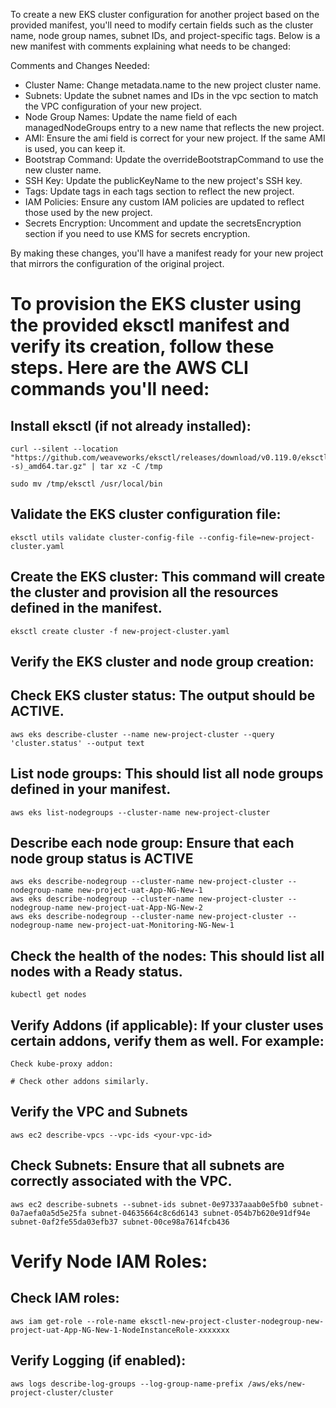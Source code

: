 To create a new EKS cluster configuration for another project based on the provided manifest, you'll need to modify certain fields such as the cluster name, node group names, subnet IDs, and project-specific tags. Below is a new manifest with comments explaining what needs to be changed:

Comments and Changes Needed:
- Cluster Name: Change metadata.name to the new project cluster name.
- Subnets: Update the subnet names and IDs in the vpc section to match the VPC configuration of your new project.
- Node Group Names: Update the name field of each managedNodeGroups entry to a new name that reflects the new project.
- AMI: Ensure the ami field is correct for your new project. If the same AMI is used, you can keep it.
- Bootstrap Command: Update the overrideBootstrapCommand to use the new cluster name.
- SSH Key: Update the publicKeyName to the new project's SSH key.
- Tags: Update tags in each tags section to reflect the new project.
- IAM Policies: Ensure any custom IAM policies are updated to reflect those used by the new project.
- Secrets Encryption: Uncomment and update the secretsEncryption section if you need to use KMS for secrets encryption.

By making these changes, you'll have a manifest ready for your new project that mirrors the configuration of the original project.



# To provision the EKS cluster using the provided eksctl manifest and verify its creation, follow these steps. Here are the AWS CLI commands you'll need:

## Install eksctl (if not already installed):
    curl --silent --location "https://github.com/weaveworks/eksctl/releases/download/v0.119.0/eksctl_$(uname -s)_amd64.tar.gz" | tar xz -C /tmp
    
    sudo mv /tmp/eksctl /usr/local/bin

## Validate the EKS cluster configuration file:
    eksctl utils validate cluster-config-file --config-file=new-project-cluster.yaml

## Create the EKS cluster: This command will create the cluster and provision all the resources defined in the manifest.
    eksctl create cluster -f new-project-cluster.yaml

## Verify the EKS cluster and node group creation: 
## Check EKS cluster status: The output should be ACTIVE.
    aws eks describe-cluster --name new-project-cluster --query 'cluster.status' --output text

## List node groups: This should list all node groups defined in your manifest.
    aws eks list-nodegroups --cluster-name new-project-cluster

## Describe each node group: Ensure that each node group status is ACTIVE
    aws eks describe-nodegroup --cluster-name new-project-cluster --nodegroup-name new-project-uat-App-NG-New-1
    aws eks describe-nodegroup --cluster-name new-project-cluster --nodegroup-name new-project-uat-App-NG-New-2
    aws eks describe-nodegroup --cluster-name new-project-cluster --nodegroup-name new-project-uat-Monitoring-NG-New-1

## Check the health of the nodes: This should list all nodes with a Ready status.
    kubectl get nodes

## Verify Addons (if applicable): If your cluster uses certain addons, verify them as well. For example:
    Check kube-proxy addon:
    
    # Check other addons similarly.

## Verify the VPC and Subnets
    aws ec2 describe-vpcs --vpc-ids <your-vpc-id>

## Check Subnets: Ensure that all subnets are correctly associated with the VPC.
    aws ec2 describe-subnets --subnet-ids subnet-0e97337aaab0e5fb0 subnet-0a7aefa0a5d5e25fa subnet-04635664c8c6d6143 subnet-054b7b620e91df94e subnet-0af2fe55da03efb37 subnet-00ce98a7614fcb436

# Verify Node IAM Roles:
## Check IAM roles:
    aws iam get-role --role-name eksctl-new-project-cluster-nodegroup-new-project-uat-App-NG-New-1-NodeInstanceRole-xxxxxxx

## Verify Logging (if enabled):
    aws logs describe-log-groups --log-group-name-prefix /aws/eks/new-project-cluster/cluster














